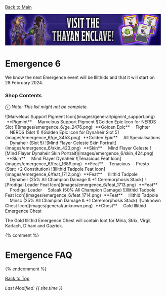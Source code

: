 [Back to Main](index.md)

![Emergence 6 Banner](images/emergence_6/banner.png)

# Emergence 6

We know the next Emergence event will be Illithids and that it will start on 28 February 2024.

### Shop Contents

<span style="font-size:1.2em;">ⓘ</span> *Note: This list might not be complete.*

<span class="emergenceShopTableRow">
    <span class="emergenceShopTableItem">
        <span class="emergenceShopTableIcon">
            ![Marvelous Support Pigment Icon](images/general/pigmint_support.png)
        </span>
        <span class="emergenceShopTableTextColumn">
            <span style="margin-left:5px">**Pigmint**</span>
            <span style="margin-left:15px">Marvelous Support Pigment</span>
        </span>
    </span>
    <span class="emergenceShopTableItem">
        <span class="emergenceShopTableIcon">
            ![Golden Epic Icon for NERDS Slot 1](images/emergence_6/ge_2476.png)
        </span>
        <span class="emergenceShopTableTextColumn">
            <span style="margin-left:5px">**Golden Epic**</span>
            <span style="margin-left:15px">Fighter</span>
            <span style="margin-left:15px">NERDS (Slot 1)</span>
        </span>
    </span>
    <span class="emergenceShopTableItem">
        <span class="emergenceShopTableIcon">
            ![Golden Epic Icon for Dynaheir Slot 5](images/emergence_6/ge_3453.png)
        </span>
        <span class="emergenceShopTableTextColumn">
            <span style="margin-left:5px">**Golden Epic**</span>
            <span style="margin-left:15px">All Specialisations</span>
            <span style="margin-left:15px">Dynaheir (Slot 5)</span>
        </span>
    </span>
    <span class="emergenceShopTableItem">
        <span class="emergenceShopTableIcon">
            ![Mind Flayer Celeste Skin Portrait](images/emergence_6/skin_423.png)
        </span>
        <span class="emergenceShopTableTextColumn">
            <span style="margin-left:5px">**Skin**</span>
            <span style="margin-left:15px">Mind Flayer Celeste</span>
        </span>
    </span>
    <span class="emergenceShopTableItem">
        <span class="emergenceShopTableIcon">
            ![Mind Flayer Dynaheir Skin Portrait](images/emergence_6/skin_424.png)
        </span>
        <span class="emergenceShopTableTextColumn">
            <span style="margin-left:5px">**Skin**</span>
            <span style="margin-left:15px">Mind Flayer Dynaheir</span>
        </span>
    </span>
    <span class="emergenceShopTableItem">
        <span class="emergenceShopTableIcon">
            <span class="emergenceShopFeatIcon4">![Tenacious Feat Icon](images/emergence_6/feat_1689.png)</span>
        </span>
        <span class="emergenceShopTableTextColumn">
            <span style="margin-left:5px">**Feat**</span>
            <span style="margin-left:15px">Tenacious</span>
            <span style="margin-left:15px">Presto (Stat: +2 Constitution)</span>
        </span>
    </span>
    <span class="emergenceShopTableItem">
        <span class="emergenceShopTableIcon">
            <span class="emergenceShopFeatIcon4">![Illithid Tadpole Feat Icon](images/emergence_6/feat_1712.png)</span>
        </span>
        <span class="emergenceShopTableTextColumn">
            <span style="margin-left:5px">**Feat**</span>
            <span style="margin-left:15px">Illithid Tadpole</span>
            <span style="margin-left:15px">Dynaheir (25% All Champion Damage & +1 Ceremorphosis Stack)</span>
        </span>
    </span>
    <span class="emergenceShopTableItem">
        <span class="emergenceShopTableIcon">
            <span class="emergenceShopFeatIcon4">![Prodigal Leader Feat Icon](images/emergence_6/feat_1713.png)</span>
        </span>
        <span class="emergenceShopTableTextColumn">
            <span style="margin-left:5px">**Feat**</span>
            <span style="margin-left:15px">Prodigal Leader</span>
            <span style="margin-left:15px">Solaak (50% All Champion Damage)</span>
        </span>
    </span>
    <span class="emergenceShopTableItem">
        <span class="emergenceShopTableIcon">
            <span class="emergenceShopFeatIcon4">![Illithid Tadpole Feat Icon](images/emergence_6/feat_1714.png)</span>
        </span>
        <span class="emergenceShopTableTextColumn">
            <span style="margin-left:5px">**Feat**</span>
            <span style="margin-left:15px">Illithid Tadpole</span>
            <span style="margin-left:15px">Minsc (25% All Champion Damage & +1 Ceremorphosis Stack)</span>
        </span>
    </span>
    <span class="emergenceShopTableItem">
        <span class="emergenceShopTableIcon">
            ![Unknown Chest Icon](images/general/unknown.png)
        </span>
        <span class="emergenceShopTableTextColumn">
            <span style="margin-left:5px">**Chest**</span>
            <span style="margin-left:15px">Gold Illithid Emergence Chest</span>
        </span>
    </span>
</span>

The Gold Illithid Emergence Chest will contain loot for Miria, Strix, Virgil, Karlach, D'hani and Gazrick.

{% comment %}
# Emergence FAQ


{% endcomment %}

[Back to Top](#top)

*Last Modified: {{ site.time }}*